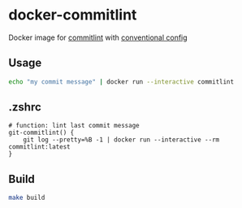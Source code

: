 # docker-commitlint
Docker image for [commitlint](http://marionebl.github.io/commitlint/) with [conventional config](https://github.com/marionebl/commitlint/tree/master/%40commitlint/config-conventional)

## Usage

```bash
echo "my commit message" | docker run --interactive commitlint
```

## .zshrc

```
# function: lint last commit message
git-commitlint() {
    git log --pretty=%B -1 | docker run --interactive --rm commitlint:latest
}
```

## Build

```bash
make build
```
